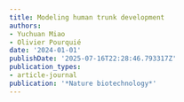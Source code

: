 ```yaml
---
title: Modeling human trunk development
authors:
- Yuchuan Miao
- Olivier Pourquié
date: '2024-01-01'
publishDate: '2025-07-16T22:28:46.793317Z'
publication_types:
- article-journal
publication: '*Nature biotechnology*'
---
```

